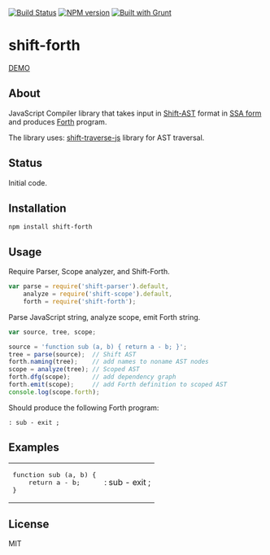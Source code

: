 [![Build Status](https://travis-ci.org/drom/shift-forth.svg?branch=master)](https://travis-ci.org/drom/shift-forth)
[![NPM version](https://img.shields.io/npm/v/shift-forth.svg)](https://www.npmjs.org/package/shift-forth)
[![Built with Grunt](https://cdn.gruntjs.com/builtwith.png)](http://gruntjs.com/)

# shift-forth

[DEMO](http://drom.github.io/shift-forth/editor.html)

## About

JavaScript Compiler library that takes input in [Shift-AST](https://github.com/shapesecurity/shift-spec)
format in
[SSA form](http://en.wikipedia.org/wiki/Static_single_assignment_form)
and produces
[Forth](http://en.wikipedia.org/wiki/Forth_%28programming_language%29)
program.

The library uses:
[shift-traverse-js](https://github.com/Constellation/shift-traverse-js)
library for AST traversal.

## Status

Initial code.

## Installation

```
npm install shift-forth
```

## Usage

Require Parser, Scope analyzer, and Shift-Forth.

```js
var parse = require('shift-parser').default,
    analyze = require('shift-scope').default,
    forth = require('shift-forth');
```

Parse JavaScript string, analyze scope, emit Forth string.

```js
var source, tree, scope;

source = 'function sub (a, b) { return a - b; }';
tree = parse(source);  // Shift AST
forth.naming(tree);    // add names to noname AST nodes
scope = analyze(tree); // Scoped AST
forth.dfg(scope);      // add dependency graph
forth.emit(scope);     // add Forth definition to scoped AST
console.log(scope.forth);
```

Should produce the following Forth program:

```forth
: sub - exit ;
```

## Examples
<table style="width:100%">
<tr>
<td>
<div class="highlight highlight-js">
<pre>
function sub (a, b) {
    return a - b;
}
</pre>
</div>
</td>
<td>
<div class="highlight highlight-forth">
: sub - exit ;
</div>
</td>
</tr>
</table>


## License

MIT
